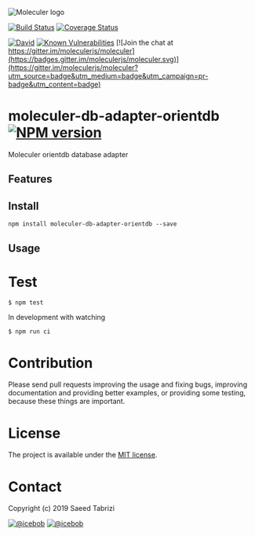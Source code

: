 ![Moleculer logo](http://moleculer.services/images/banner.png)

[![Build Status](https://travis-ci.org/SaeedTabrizi/moleculer-db-adapter-orientdb.svg?branch=master)](https://travis-ci.org/SaeedTabrizi/moleculer-db-adapter-orientdb)
[![Coverage Status](https://coveralls.io/repos/github/SaeedTabrizi/moleculer-db-adapter-orientdb/badge.svg?branch=master)](https://coveralls.io/github/SaeedTabrizi/moleculer-db-adapter-orientdb?branch=master)

[![David](https://img.shields.io/david/SaeedTabrizi/moleculer-db-adapter-orientdb.svg)](https://david-dm.org/SaeedTabrizi/moleculer-db-adapter-orientdb)
[![Known Vulnerabilities](https://snyk.io/test/github/SaeedTabrizi/moleculer-db-adapter-orientdb/badge.svg)](https://snyk.io/test/github/SaeedTabrizi/moleculer-db-adapter-orientdb)
[![Join the chat at https://gitter.im/moleculerjs/moleculer](https://badges.gitter.im/moleculerjs/moleculer.svg)](https://gitter.im/moleculerjs/moleculer?utm_source=badge&utm_medium=badge&utm_campaign=pr-badge&utm_content=badge)

# moleculer-db-adapter-orientdb [![NPM version](https://img.shields.io/npm/v/moleculer-db-adapter-orientdb.svg)](https://www.npmjs.com/package/moleculer-db-adapter-orientdb)

Moleculer orientdb database adapter

## Features

## Install
```
npm install moleculer-db-adapter-orientdb --save
```

## Usage


# Test
```
$ npm test
```

In development with watching

```
$ npm run ci
```

# Contribution
Please send pull requests improving the usage and fixing bugs, improving documentation and providing better examples, or providing some testing, because these things are important.

# License
The project is available under the [MIT license](https://tldrlegal.com/license/mit-license).

# Contact
Copyright (c) 2019 Saeed Tabrizi

[![@icebob](https://img.shields.io/badge/github-moleculerjs-green.svg)](https://github.com/moleculerjs) [![@icebob](https://img.shields.io/badge/twitter-Icebobcsi-blue.svg)](https://twitter.com/Icebobcsi)